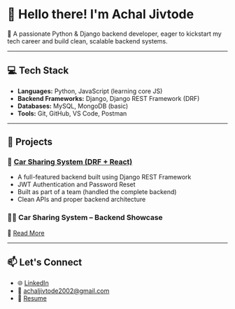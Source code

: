 # 👋 Hello there! I'm Achal Jivtode

🎯 A passionate Python & Django backend developer, eager to kickstart my tech career and build clean, scalable backend systems.

---

## 💻 Tech Stack
- **Languages:** Python, JavaScript (learning core JS)
- **Backend Frameworks:** Django, Django REST Framework (DRF)
- **Databases:** MySQL, MongoDB (basic)
- **Tools:** Git, GitHub, VS Code, Postman

---

## 🚀 Projects

### 🔗 [Car Sharing System (DRF + React)](https://github.com/Achaljivtode/Car-Sharing-System)
- A full-featured backend built using Django REST Framework
- JWT Authentication and Password Reset
- Built as part of a team (handled the complete backend)
- Clean APIs and proper backend architecture

### 🧑‍💻 Car Sharing System – Backend Showcase  
🔗 [Read More](./car-sharing-backend-showcase.md)

---


## 📫 Let's Connect
- 🌐 [LinkedIn](https://www.linkedin.com/in/achaljivtode/)
- 📧 achaljivtode2002@gmail.com
- 📁 [Resume](https://drive.google.com/file/d/1tcth3dsvg6RvH1N_DRDuV6Ye8ZbgmwcW/view?usp=sharing)

